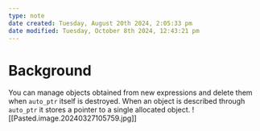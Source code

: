 ```yaml
---
type: note
date created: Tuesday, August 20th 2024, 2:05:33 pm
date modified: Tuesday, October 8th 2024, 12:43:21 pm
---
```

# Background
You can manage objects obtained from new expressions and delete them when `auto_ptr` itself is destroyed. When an object is described through `auto_ptr` it stores a pointer to a single allocated object.
![[Pasted.image.20240327105759.jpg]]